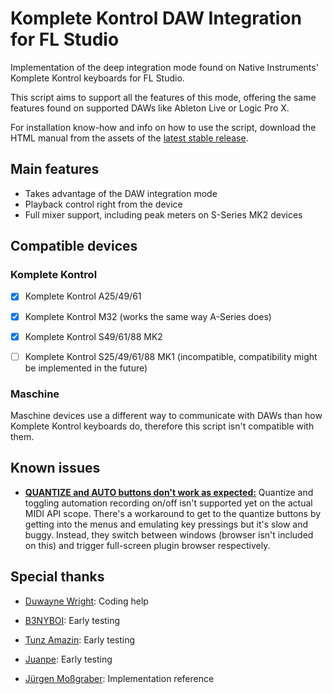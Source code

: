 # Komplete Kontrol DAW Integration for FL Studio

Implementation of the deep integration mode found on Native Instruments' Komplete Kontrol keyboards for FL Studio.

This script aims to support all the features of this mode, offering the same features found on supported DAWs like Ableton Live or Logic Pro X.

For installation know-how and info on how to use the script, download the HTML manual from the assets of the [latest stable release](https://github.com/hobyst/flmidi-kompletekontrol/releases/latest).

## Main features

- Takes advantage of the DAW integration mode
- Playback control right from the device
- Full mixer support, including peak meters on S-Series MK2 devices

## Compatible devices

### Komplete Kontrol

- [x] Komplete Kontrol A25/49/61

- [x] Komplete Kontrol M32 (works the same way A-Series does)

- [x] Komplete Kontrol S49/61/88 MK2

- [ ] Komplete Kontrol S25/49/61/88 MK1 (incompatible, compatibility might be implemented in the future)

### Maschine

Maschine devices use a different way to communicate with DAWs than how Komplete Kontrol
keyboards do, therefore this script isn't compatible with them.

## Known issues

- [**QUANTIZE and AUTO buttons don't work as expected:**](https://github.com/hobyst/flmidi-kompletekontrol/issues/5) Quantize and toggling automation recording on/off isn't supported yet on the actual MIDI API scope. There's a workaround to get to the quantize buttons by getting into the menus and emulating key pressings but it's slow and buggy. Instead, they switch between windows (browser isn't included on this) and trigger full-screen plugin browser respectively.

## Special thanks

- [Duwayne Wright](https://github.com/soundwrightpro): Coding help

- [B3NYBOI](https://www.youtube.com/channel/UC8C58LOA00jy600kt6h1hTw/): Early testing

- [Tunz Amazin](https://twitter.com/HearMyTunz): Early testing

- [Juanpe](https://www.youtube.com/channel/UC_3ONcvDjAyr1POm2ieefPg/): Early testing

- [Jürgen Moßgraber](https://github.com/git-moss): Implementation reference
